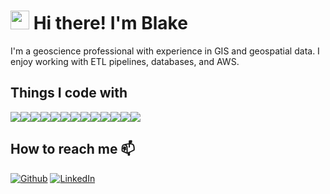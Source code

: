 # <img src="https://media.tenor.com/images/30169e4a670daf12443df7d2dd140176/tenor.gif" width="30"> Hi there! I'm Blake 

I'm a geoscience professional with experience in GIS and geospatial data. I enjoy working with ETL pipelines, databases, and AWS.

## Things I code with
<img src="https://img.shields.io/badge/-Reactjs-00b2ff?style=flat-square&logo=react&logoColor=white"><img src="https://camo.githubusercontent.com/425d14e7ceaf18d8bb8e9bf17cd1a270c928c888b9ee4abe84a3bc8a5b3122fe/68747470733a2f2f696d672e736869656c64732e696f2f62616467652f2d4e6f64656a732d3433383533643f7374796c653d666c61742d737175617265266c6f676f3d4e6f64652e6a73266c6f676f436f6c6f723d7768697465"><img src="https://img.shields.io/badge/-Expressjs-001213?style=flat-square&logo=express&logoColor=white"><img src="https://img.shields.io/badge/-JavaScript-f2dd0d?style=flat-square&logo=javascript&logoColor=black"><img src="https://camo.githubusercontent.com/0c3a16a22ae058cfe38a06dc9ea16404cf006409262f547c9ccfa3ec8b30f71e/68747470733a2f2f696d672e736869656c64732e696f2f62616467652f2d48544d4c352d4533344632363f7374796c653d666c61742d737175617265266c6f676f3d68746d6c35266c6f676f436f6c6f723d7768697465"><img src="https://img.shields.io/badge/-CSS-00a8ff?style=flat-square&logo=css3&logoColor=white"><img src="https://img.shields.io/badge/-Bash-370100?style=flat-square&logo=gnu&logoColor=white"><img src="https://img.shields.io/badge/-Jupyter-ef7e1f?style=flat-square&logo=jupyter&logoColor=white"><img src="https://img.shields.io/badge/-Python-1817e8?style=flat-square&logo=python&logoColor=white"><img src="https://img.shields.io/badge/-PostgreSQL-b43ac5?style=flat-square&logo=postgresql&logoColor=white"><img src="https://img.shields.io/badge/-AWS-e07e1f?style=flat-square&logo=amazonaws&logoColor=white"><img src="https://camo.githubusercontent.com/561f3d4fd727fcca82984c91a65eca069ff34a435072158f6947c4ca52370eae/68747470733a2f2f696d672e736869656c64732e696f2f62616467652f2d4769742d4630353033323f7374796c653d666c61742d737175617265266c6f676f3d676974266c6f676f436f6c6f723d7768697465"><!--<img src="https://img.shields.io/badge/-Docker-0066ff?style=flat-square&logo=docker&logoColor=white"><img src="https://img.shields.io/badge/-Leaflet-39c66e?style=flat-square&logo=leaflet&logoColor=white"><img src="https://img.shields.io/badge/-Mapbox-0074ff?style=flat-square&logo=mapbox&logoColor=white">--><img src="https://img.shields.io/badge/-Pandas-ffffff?style=flat-square&logo=pandas&logoColor=black">

<!-- Tensorflow -->
<!-- <img src="https://img.shields.io/badge/-Tensorflow-f5790a?style=flat-square&logo=tensorflow&logoColor=white"> -->

## How to reach me 📫 
<p><a href="https://github.com/bstefansen" target="_blank"><img alt="Github" src="https://img.shields.io/badge/GitHub-%2312100E.svg?&style=for-the-badge&logo=Github&logoColor=white" /></a> </a> <a href="https://www.linkedin.com/in/blake-stefansen/" target="_blank"><img alt="LinkedIn" src="https://img.shields.io/badge/linkedin-%230077B5.svg?&style=for-the-badge&logo=linkedin&logoColor=white" /></a>


<!-- - 📧  bstefansen11@gmail.com -->

<!--
**bstefansen/bstefansen** is a ✨ _special_ ✨ repository because its `README.md` (this file) appears on your GitHub profile.

Here are some ideas to get you started:

- 🔭 I’m currently working on ...
- 🌱 I’m currently learning ...
- 👯 I’m looking to collaborate on ...
- 🤔 I’m looking for help with ...
- 💬 Ask me about ...
- 📫 How to reach me: ...
- 😄 Pronouns: ...
- ⚡ Fun fact: ...
-->
